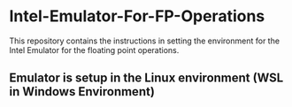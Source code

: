 # Intel-Emulator-For-FP-Operations
This repository contains the instructions in setting the environment for the Intel Emulator for the floating point operations.

## Emulator is setup in the Linux environment (WSL in Windows Environment)
